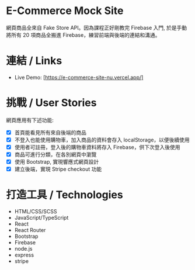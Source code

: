 # E-Commerce Mock Site

網頁商品全來自 Fake Store API。因為課程正好剛教完 Firebase 入門, 於是手動將所有 20 項商品全搬進 Firebase，練習前端與後端的連結和溝通。

# 連結 / Links

- Live Demo: [https://e-commerce-site-nu.vercel.app/]

# 挑戰 / User Stories

網頁應用有下述功能:

- [x] 首頁能看見所有來自後端的商品
- [x] 不登入也能使用購物車，加入商品的資料會存入 localStorage，以便後續使用
- [x] 使用者可註冊，登入後的購物車資料將存入 Firebase，供下次登入後使用
- [x] 商品可進行分類，在各別網頁中瀏覽
- [x] 使用 Bootstrap, 實現響應式網頁設計
- [x] 建立後端，實現 Stripe checkout 功能

# 打造工具 / Technologies

- HTML/CSS/SCSS
- JavaScript/TypeScript
- React
- React Router
- Bootstrap
- Firebase
- node.js
- express
- stripe
